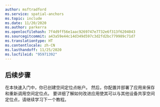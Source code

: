 ```yaml
---
author: msftradford
ms.service: spatial-anchors
ms.topic: include
ms.date: 11/20/2020
ms.author: parkerra
ms.openlocfilehash: 7f4d9ff56e1aac9269747e7732e6f313f6204043
ms.sourcegitcommit: a43a59e44c14d349d597c3d2fd2bc779989c71d7
ms.translationtype: HT
ms.contentlocale: zh-CN
ms.lasthandoff: 11/25/2020
ms.locfileid: "95971392"
---
```

## <a name="next-steps"></a>后续步骤

在本快速入门中，你已创建空间定位点帐户。 然后，你配置并部署了应用来保存和重新调用空间定位点。 要详细了解如何改进应用使其可以与其他设备共享空间定位点，请继续学习下一个教程。
